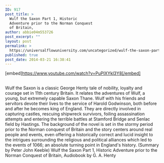 ```yaml
---
ID: 917
post_title: >
  Wulf the Saxon Part 1, Historic
  Adventure prior to the Norman Conquest
  of Britain,
author: abbie04m553726
post_excerpt: ""
layout: post
permalink: >
  https://universalflowuniversity.com/uncategorized/wulf-the-saxon-part-1-historic-adventure-prior-to-the-norman-conquest-of-britain/
published: true
post_date: 2014-03-21 16:38:41
---
```

[embed]https://www.youtube.com/watch?v=PuPIXYkl3Y8[/embed]</br></br>
<p>Wulf the Saxon is a classic George Henty tale of nobility, loyalty and courage set in 11th century Britain. It relates the adventures of Wulf, a young, but extremely capable Saxon Thane. Wulf with his friends and servitors devote their lives to the service of Harold Godwinson, both before and after he becomes king of England. They are directly involved in capturing castles, rescuing shipwreck survivors, foiling assassination attempts and entering the terrible battles at Stamford Bridge and Senlac field by Hastings. The background of the novel is set in the stormy period prior to the Norman conquest of Britain and the story centers around real people and events, even offering a historically correct and lucid insight to the intrigues surrounding the religious and political alliances which led to the events of 1066; an absolute turning point in England's history. (Summary by Peter John Keeble)
Wulf the Saxon Part 1, Historic Adventure prior to the Norman Conquest of Britain, Audiobook by G. A. Henty</p>